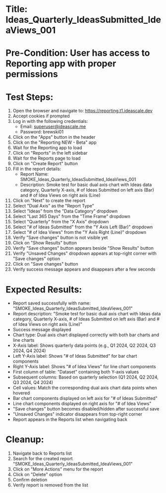 # Title: Ideas_Quarterly_IdeasSubmitted_IdeaViews_001

# Pre-Condition: User has access to Reporting app with proper permissions

# Test Steps:
1. Open the browser and navigate to: https://reporting.t1.ideascale.dev
2. Accept cookies if prompted
3. Log in with the following credentials:
   - Email: superuser@ideascale.me
   - Password: brewski01
4. Click on the "Apps" button in the header
5. Click on the "Reporting NEW - Beta" app
6. Wait for the Reporting app to load
7. Click on "Reports" in the left sidebar
8. Wait for the Reports page to load
9. Click on "Create Report" button
10. Fill in the report details:
    - Report Name: SMOKE_Ideas_Quarterly_IdeasSubmitted_IdeaViews_001
    - Description: Smoke test for basic dual axis chart with Ideas data category, Quarterly X-axis, # of Ideas Submitted on left axis (Bar) and # of Idea Views on right axis (Line)
11. Click on "Next" to create the report
12. Select "Dual Axis" as the "Report Type"
13. Select "Ideas" from the "Data Category" dropdown
14. Select "Last 365 Days" from the "Time Frame" dropdown
15. Select "Quarterly" from the "X Axis" dropdown
16. Select "# of Ideas Submitted" from the "Y Axis Left (Bar)" dropdown
17. Select "# of Idea Views" from the "Y Axis Right (Line)" dropdown
18. Verify "Save changes" button is not visible yet
19. Click on "Show Results" button
20. Verify "Save changes" button appears beside "Show Results" button
21. Verify "Unsaved Changes" dropdown appears at top-right corner with "Save changes" option
22. Click on "Save changes" button
23. Verify success message appears and disappears after a few seconds

# Expected Results:
- Report saved successfully with name: "SMOKE_Ideas_Quarterly_IdeasSubmitted_IdeaViews_001"
- Report description: "Smoke test for basic dual axis chart with Ideas data category, Quarterly X-axis, # of Ideas Submitted on left axis (Bar) and # of Idea Views on right axis (Line)"
- Success message displayed
- Chart type: Dual axis chart displayed correctly with both bar charts and line charts
- X-Axis label: Shows quarterly data points (e.g., Q1 2024, Q2 2024, Q3 2024, Q4 2024)
- Left Y-Axis label: Shows "# of Ideas Submitted" for bar chart components
- Right Y-Axis label: Shows "# of Idea Views" for line chart components
- First column of table: "Dataset" containing both Y-axis values
- Subsequent columns: Based on quarterly selection (Q1 2024, Q2 2024, Q3 2024, Q4 2024)
- Cell values: Match the corresponding dual axis chart data points when hovered
- Bar chart components displayed on left axis for "# of Ideas Submitted"
- Line chart components displayed on right axis for "# of Idea Views"
- "Save changes" button becomes disabled/hidden after successful save
- "Unsaved Changes" indicator disappears from top-right corner
- Report appears in the Reports list when navigating back

# Cleanup:
1. Navigate back to Reports list
2. Search for the created report "SMOKE_Ideas_Quarterly_IdeasSubmitted_IdeaViews_001"
3. Click on "More Actions" menu for the report
4. Click on "Delete" option
5. Confirm deletion
6. Verify report is removed from the list